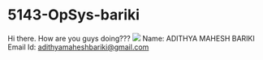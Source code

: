 # 5143-OpSys-bariki
Hi there. How are you guys doing???
![](http://s27.postimg.org/5ltupg5g3/Adithya.jpg)
Name:     ADITHYA MAHESH BARIKI
Email Id: adithyamaheshbariki@gmail.com
